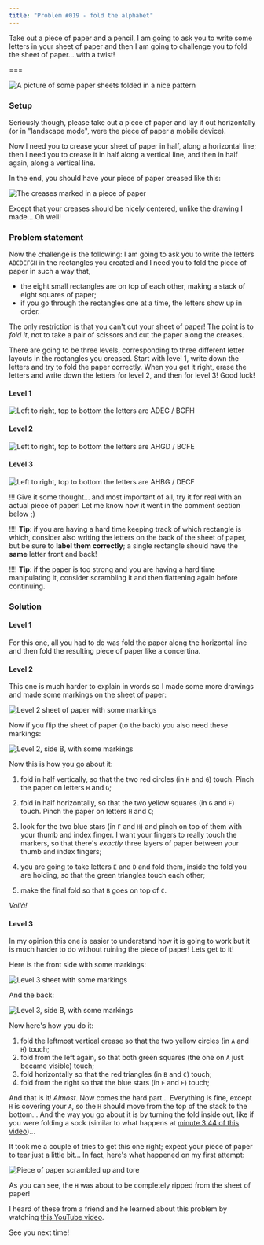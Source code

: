 ```yaml
---
title: "Problem #019 - fold the alphabet"
---
```


Take out a piece of paper and a pencil, I am going to ask you to write some letters in your sheet of paper and then I am going to challenge you to fold the sheet of paper... with a twist!

===

![A picture of some paper sheets folded in a nice pattern](aaa.jpg "Photo by Thomas Renaud on Unsplash")

### Setup

Seriously though, please take out a piece of paper and lay it out horizontally (or in "landscape mode", were the piece of paper a mobile device).

Now I need you to crease your sheet of paper in half, along a horizontal line; then I need you to crease it in half along a vertical line, and then in half again, along a vertical line.

In the end, you should have your piece of paper creased like this:

![The creases marked in a piece of paper](frame.png)

Except that your creases should be nicely centered, unlike the drawing I made... Oh well!

### Problem statement

Now the challenge is the following: I am going to ask you to write the letters `ABCDEFGH` in the rectangles you created and I need you to fold the piece of paper in such a way that,

 - the eight small rectangles are on top of each other, making a stack of eight squares of paper;
 - if you go through the rectangles one at a time, the letters show up in order.

The only restriction is that you can't cut your sheet of paper! The point is to _fold it_, not to take a pair of scissors and cut the paper along the creases.

There are going to be three levels, corresponding to three different letter layouts in the rectangles you creased. Start with level 1, write down the letters and try to fold the paper correctly. When you get it right, erase the letters and write down the letters for level 2, and then for level 3! Good luck!

#### Level 1

![Left to right, top to bottom the letters are ADEG / BCFH](lvl1.png "ADEG / BCFH")

#### Level 2

![Left to right, top to bottom the letters are AHGD / BCFE](lvl2.png "AHGD / BCFE")

#### Level 3

![Left to right, top to bottom the letters are AHBG / DECF](lvl3.png "AHBG / DECF")

!!! Give it some thought... and most important of all, try it for real with an actual piece of paper! Let me know how it went in the comment section below ;)

!!!! **Tip**: if you are having a hard time keeping track of which rectangle is which, consider also writing the letters on the back of the sheet of paper, but be sure to **label them correctly**; a single rectangle should have the **same** letter front and back!

!!!! **Tip**: if the paper is too strong and you are having a hard time manipulating it, consider scrambling it and then flattening again before continuing.

### Solution

#### Level 1

For this one, all you had to do was fold the paper along the horizontal line and then fold the resulting piece of paper like a concertina.

#### Level 2

This one is much harder to explain in words so I made some more drawings and made some markings on the sheet of paper:

![Level 2 sheet of paper with some markings](lvl2-faceA-sol.png)

Now if you flip the sheet of paper (to the back) you also need these markings:

![Level 2, side B, with some markings](lvl2-faceB-sol.png)

Now this is how you go about it:

 1. fold in half vertically, so that the two red circles (in `H` and `G`) touch. Pinch the paper on letters `H` and `G`;
   
 2. fold in half horizontally, so that the two yellow squares (in `G` and `F`) touch. Pinch the paper on letters `H` and `C`;
   
 3. look for the two blue stars (in `F` and `H`) and pinch on top of them with your thumb and index finger. I want your fingers to really touch the markers, so that there's _exactly_ three layers of paper between your thumb and index fingers;

 4. you are going to take letters `E` and `D` and fold them, inside the fold you are holding, so that the green triangles touch each other;

 5. make the final fold so that `B` goes on top of `C`.

_Voilà!_

#### Level 3

In my opinion this one is easier to understand how it is going to work but it is much harder to do without ruining the piece of paper! Lets get to it!

Here is the front side with some markings:

![Level 3 sheet with some markings](lvl3-faceA-sol.png)

And the back:

![Level 3, side B, with some markings](lvl3-faceB-sol.png)

Now here's how you do it:

 1. fold the leftmost vertical crease so that the two yellow circles (in `A` and `H`) touch;
 2. fold from the left again, so that both green squares (the one on `A` just became visible) touch;
 3. fold horizontally so that the red triangles (in `B` and `C`) touch;
 4. fold from the right so that the blue stars (in `E` and `F`) touch;

And that is it! _Almost_. Now comes the hard part... Everything is fine, except `H` is covering your `A`, so the `H` should move from the top of the stack to the bottom... And the way you go about it is by turning the fold inside out, like if you were folding a sock (similar to what happens at [minute 3:44 of this video](https://youtu.be/124L94hoBQg?t=224))...

It took me a couple of tries to get this one right; expect your piece of paper to tear just a little bit... In fact, here's what happened on my first attempt:

![Piece of paper scrambled up and tore](lvl3-fail.jpg)

As you can see, the `H` was about to be completely ripped from the sheet of paper!

I heard of these from a friend and he learned about this problem by watching [this YouTube video](https://www.youtube.com/watch?v=GpClxF41ugg).

See you next time!